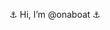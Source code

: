 
⚓ Hi, I’m @onaboat ⚓

<!---
onaboat/onaboat is a ✨ special ✨ repository because its `README.md` (this file) appears on your GitHub profile.
You can click the Preview link to take a look at your changes.
--->

